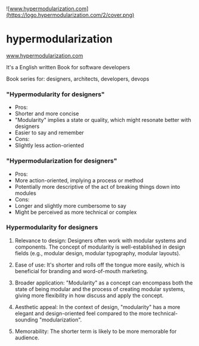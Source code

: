 ![www.hypermodularization.com](https://logo.hypermodularization.com/2/cover.png)

# hypermodularization
www.hypermodularization.com

It's a English written Book for software developers

Book series for: designers, architects, developers, devops


### "Hypermodularity for designers"
- Pros: 
 - Shorter and more concise
 - "Modularity" implies a state or quality, which might resonate better with designers
 - Easier to say and remember
- Cons:
 - Slightly less action-oriented

### "Hypermodularization for designers"
- Pros:
 - More action-oriented, implying a process or method
 - Potentially more descriptive of the act of breaking things down into modules
- Cons:
 - Longer and slightly more cumbersome to say
 - Might be perceived as more technical or complex

### Hypermodularity for designers

1. Relevance to design: Designers often work with modular systems and components. The concept of modularity is well-established in design fields (e.g., modular design, modular typography, modular layouts).

2. Ease of use: It's shorter and rolls off the tongue more easily, which is beneficial for branding and word-of-mouth marketing.

3. Broader application: "Modularity" as a concept can encompass both the state of being modular and the process of creating modular systems, giving more flexibility in how discuss and apply the concept.

4. Aesthetic appeal: In the context of design, "modularity" has a more elegant and design-oriented feel compared to the more technical-sounding "modularization".

5. Memorability: The shorter term is likely to be more memorable for audience.

